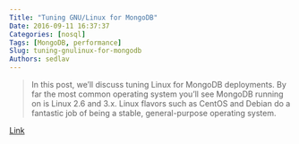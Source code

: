 ```yaml
---
Title: "Tuning GNU/Linux for MongoDB"
Date: 2016-09-11 16:37:37
Categories: [nosql]
Tags: [MongoDB, performance]
Slug: tuning-gnulinux-for-mongodb
Authors: sedlav
---
```


> In this post, we’ll discuss tuning Linux for MongoDB deployments. By far the most common operating system you’ll see MongoDB running on is Linux 2.6 and 3.x. Linux flavors such as CentOS and Debian do a fantastic job of being a stable, general-purpose operating system.

[Link](https://www.percona.com/blog/2016/08/12/tuning-linux-for-mongodb/)
